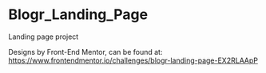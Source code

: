 # Blogr_Landing_Page
Landing page project

Designs by Front-End Mentor, can be found at:
https://www.frontendmentor.io/challenges/blogr-landing-page-EX2RLAApP
